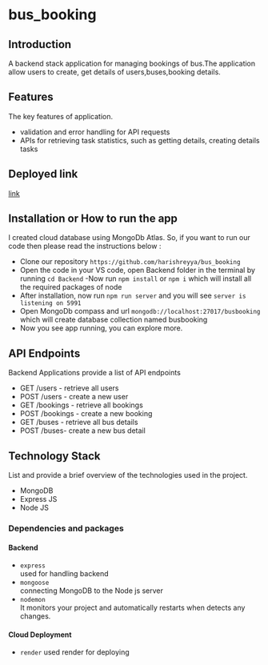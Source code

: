 # bus_booking

## Introduction
A backend stack application for managing bookings of bus.The application allow users to create, get details of users,buses,booking details.

## Features
The key features of application.

- validation and error handling for API requests
- APIs for retrieving task statistics, such as getting details, creating details tasks

## Deployed link
[link]()

## Installation or How to run the app
I created cloud database using MongoDb Atlas. So, if you want to run our code then please read the instructions below :
- Clone our repository `https://github.com/harishreyya/bus_booking`
- Open the code in your VS code, open Backend folder in the terminal by running `cd Backend`
-Now run `npm install` or `npm i` which will install all the required packages of node
- After installation, now run `npm run server` and  you will see `server is listening on 5991` 
- Open MongoDb compass and url `mongodb://localhost:27017/busbooking` which will create database collection named busbooking
- Now you see app running, you can explore more.






## API Endpoints
Backend Applications provide a list of API endpoints
- GET /users - retrieve all users
- POST /users - create a new user
- GET /bookings - retrieve all bookings
- POST /bookings - create a new booking
- GET /buses - retrieve all bus details
- POST /buses- create a new bus detail


## Technology Stack
List and provide a brief overview of the technologies used in the project.

- MongoDB
- Express JS
- Node JS
 
 ### Dependencies and packages

#### Backend
- `express` <br/>
   used for handling backend
- `mongoose`<br/>
  connecting MongoDB to the Node js server
- `nodemon`<br/>
  It monitors your project and automatically restarts when detects any changes.

#### Cloud Deployment

- `render`
used render for deploying
